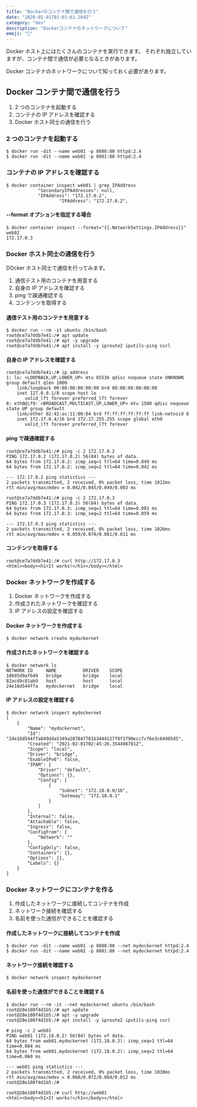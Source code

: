 ```yaml
---
title: "Dockerのコンテナ間で通信を行う"
date: "2020-02-01T01:01:01.284Z"
category: "dev"
description: "Dockerコンテナのネットワークについて"
emoji: "🐀"
---
```


Docker ホスト上にはたくさんのコンテナを実行できます。
それぞれ独立していますが、コンテナ間で通信が必要となるときがあります。

Docker コンテナのネットワークについて知っておく必要があります。

## Docker コンテナ間で通信を行う

1. 2 つのコンテナを起動する
2. コンテナの IP アドレスを確認する
3. Docker ホスト同士の通信を行う

### 2 つのコンテナを起動する

```shell
$ docker run -dit --name web01 -p 8080:80 httpd:2.4
$ docker run -dit --name web02 -p 8081:80 httpd:2.4
```

### コンテナの IP アドレスを確認する

```shell
$ docker container inspect web01 | grep IPAddress
            "SecondaryIPAddresses": null,
            "IPAddress": "172.17.0.2",
                    "IPAddress": "172.17.0.2",
```

#### --format オプションを指定する場合

```shell
$ docker container inspect --format="{{.NetworkSettings.IPAddress}}" web02
172.17.0.3
```

### Docker ホスト同士の通信を行う

DOcker ホスト同士で通信を行ってみます。

1. 通信テスト用のコンテナを用意する
2. 自身の IP アドレスを確認する
3. ping で疎通確認する
4. コンテンツを取得する

#### 通信テスト用のコンテナを用意する

```shell
$ docker run --rm -it ubuntu /bin/bash
root@ce7a7ddb7e41:/# apt update
root@ce7a7ddb7e41:/# apt -y upgrade
root@ce7a7ddb7e41:/# apt install -y iproute2 iputils-ping curl
```

#### 自身の IP アドレスを確認する

```shell
root@ce7a7ddb7e41:/# ip address
1: lo: <LOOPBACK,UP,LOWER_UP> mtu 65536 qdisc noqueue state UNKNOWN group default qlen 1000
    link/loopback 00:00:00:00:00:00 brd 00:00:00:00:00:00
    inet 127.0.0.1/8 scope host lo
       valid_lft forever preferred_lft forever
8: eth0@if9: <BROADCAST,MULTICAST,UP,LOWER_UP> mtu 1500 qdisc noqueue state UP group default
    link/ether 02:42:ac:11:00:04 brd ff:ff:ff:ff:ff:ff link-netnsid 0
    inet 172.17.0.4/16 brd 172.17.255.255 scope global eth0
       valid_lft forever preferred_lft forever
```

#### ping で疎通確認する

```shell
root@ce7a7ddb7e41:/# ping -c 2 172.17.0.2
PING 172.17.0.2 (172.17.0.2) 56(84) bytes of data.
64 bytes from 172.17.0.2: icmp_seq=1 ttl=64 time=0.049 ms
64 bytes from 172.17.0.2: icmp_seq=2 ttl=64 time=0.042 ms

--- 172.17.0.2 ping statistics ---
2 packets transmitted, 2 received, 0% packet loss, time 1012ms
rtt min/avg/max/mdev = 0.042/0.045/0.049/0.003 ms

root@ce7a7ddb7e41:/# ping -c 2 172.17.0.3
PING 172.17.0.3 (172.17.0.3) 56(84) bytes of data.
64 bytes from 172.17.0.3: icmp_seq=1 ttl=64 time=0.081 ms
64 bytes from 172.17.0.3: icmp_seq=2 ttl=64 time=0.059 ms

--- 172.17.0.3 ping statistics ---
2 packets transmitted, 2 received, 0% packet loss, time 1026ms
rtt min/avg/max/mdev = 0.059/0.070/0.081/0.011 ms
```

#### コンテンツを取得する

```shell
root@ce7a7ddb7e41:/# curl http://172.17.0.3
<html><body><h1>It works!</h1></body></html>
```

### Docker ネットワークを作成する

1. Docker ネットワークを作成する
2. 作成されたネットワークを確認する
3. IP アドレスの設定を確認する

#### Docker ネットワークを作成する

```shell
$ docker network create mydockernet
```

#### 作成されたネットワークを確認する

```shell
$ docker network ls
NETWORK ID     NAME          DRIVER    SCOPE
18695d9af649   bridge        bridge    local
82acd9c81ab9   host          host      local
24e16d544ffa   mydockernet   bridge    local
```

#### IP アドレスの設定を確認する

```shell
$ docker network inspect mydockernet
[
    {
        "Name": "mydockernet",
        "Id": "24e16d544ffa849dda5349a287847761b3444127f8f3790ecc7cf6e3c64905d5",
        "Created": "2021-02-01T02:45:26.354498781Z",
        "Scope": "local",
        "Driver": "bridge",
        "EnableIPv6": false,
        "IPAM": {
            "Driver": "default",
            "Options": {},
            "Config": [
                {
                    "Subnet": "172.18.0.0/16",
                    "Gateway": "172.18.0.1"
                }
            ]
        },
        "Internal": false,
        "Attachable": false,
        "Ingress": false,
        "ConfigFrom": {
            "Network": ""
        },
        "ConfigOnly": false,
        "Containers": {},
        "Options": {},
        "Labels": {}
    }
]
```

### Docker ネットワークにコンテナを作る

1. 作成したネットワークに接続してコンテナを作成
2. ネットワーク接続を確認する
3. 名前を使った通信ができることを確認する

#### 作成したネットワークに接続してコンテナを作成

```shell
$ docker run -dit --name web01 -p 8080:80 --net mydockernet httpd:2.4
$ docker run -dit --name web02 -p 8081:80 --net mydockernet httpd:2.4
```

#### ネットワーク接続を確認する

```shell
$ docker network inspect mydockernet
```

#### 名前を使った通信ができることを確認する

```shell
$ docker run --rm -it --net mydockernet ubuntu /bin/bash
root@28e180f4d1b5:/# apt update
root@28e180f4d1b5:/# apt -y upgrade
root@28e180f4d1b5:/# apt install -y iproute2 iputils-ping curl

# ping -c 2 web01
PING web01 (172.18.0.2) 56(84) bytes of data.
64 bytes from web01.mydockernet (172.18.0.2): icmp_seq=1 ttl=64 time=0.084 ms
64 bytes from web01.mydockernet (172.18.0.2): icmp_seq=2 ttl=64 time=0.060 ms

--- web01 ping statistics ---
2 packets transmitted, 2 received, 0% packet loss, time 1030ms
rtt min/avg/max/mdev = 0.060/0.072/0.084/0.012 ms
root@28e180f4d1b5:/# 

root@28e180f4d1b5:/# curl http://web01
<html><body><h1>It works!</h1></body></html>
```